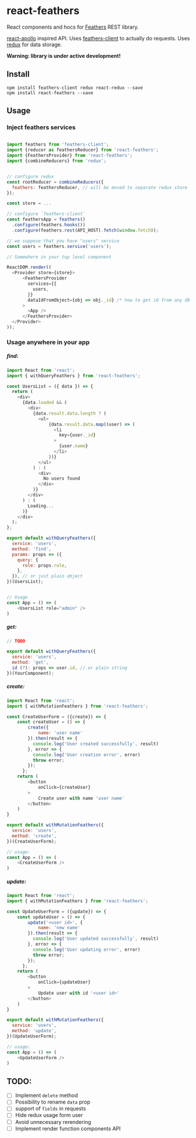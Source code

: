 # react-feathers
React components and hocs for [Feathers](https://feathersjs.com) REST library. 

[react-apollo](https://github.com/apollographql/react-apollo) inspired API.
Uses [feathers-client](https://github.com/feathersjs/client) to actually do requests.
Uses [redux](https://redux.js.org/) for data storage.

**Warning: library is under active development!**

## Install
```
npm install feathers-client redux react-redux --save
npm install react-feathers --save
```

## Usage
### Inject feathers services
```javascript

import feathers from 'feathers-client';
import {reducer as feathersReducer} from 'react-feathers';
import {FeathersProvider} from 'react-feathers';
import {combineReducers} from 'redux';


// configure redux
const rootReducer = combineReducers({
  feathers: feathersReducer, // will be moved to separate redux store
});

const store = ...

// configure `feathers-client`
const feathersApp = feathers()
  .configure(feathers.hooks())
  .configure(feathers.rest(API_HOST).fetch(window.fetch));

// we suppose that you have "users" service
const users = feathers.service('users');  

// Somewhere in your top level component

ReactDOM.render((
  <Provider store={store}>
      <FeathersProvider
        services={{
          users,
        }}
        dataIdFromObject={obj => obj._id} /* how to get id from any db object */
      >
        <App />
      </FeathersProvider>
  </Provider>
));
```

### Usage anywhere in your app

##### find:

```javascript
import React from 'react';
import { withQueryFeathers } from 'react-feathers';

const UsersList = ({ data }) => {
  return (
    <div>
      {data.loaded && (
        <div>
          {data.result.data.length ? (
            <ul>
                {data.result.data.map((user) => (
                  <li
                    key={user._id}
                  >
                    {user.name}
                  </li>
                ))}
            </ul>
          ) : (
            <div>
              No users found
            </div>
          )}
        </div>
      ) : (
        Loading...
      )}
    </div>
  );
};

export default withQueryFeathers({
  service: 'users',
  method: 'find',
  params: props => ({
    query: {
      role: props.role,
    },
  }), // or just plain object 
})(UsersList);


// Usage
const App = () => (
    <UsersList role="admin" />
)
```

##### get:

```javascript
// TODO

export default withQueryFeathers({
  service: 'users',
  method: 'get',
  id (?): props => user.id, // or plain string
})(YourComponent);
```
##### create:

```javascript
import React from 'react';
import { withMutationFeathers } from 'react-feathers';

const CreateUserForm = ({create}) => {
    const createUser = () => {
        create({
            name: 'user name'
        }).then(result => {
          console.log('User created successfully', result)
        }, error => {
          console.log('User creation error', error)
          throw error;
        });
      };
    return (
        <button
            onClick={createUser}
        >
            Create user with name 'user name'
        </button>
    )
}

export default withMutationFeathers({
  service: 'users',
  method: 'create',
})(CreateUserForm);

// usage:
const App = () => (
    <CreateUserForm />
)

```

##### update:

```javascript
import React from 'react';
import { withMutationFeathers } from 'react-feathers';

const UpdateUserForm = ({update}) => {
    const updateUser = () => {
        update('<user id>', {
            name: 'new name'
        }).then(result => {
          console.log('User updated successfully', result)
        }, error => {
          console.log('User updating error', error)
          throw error;
        });
      };
    return (
        <button
            onClick={updateUser}
        >
            Update user with id '<user id>'
        </button>
    )
}

export default withMutationFeathers({
  service: 'users',
  method: 'update',
})(UpdateUserForm);

// usage:
const App = () => (
    <UpdateUserForm />
)
```

## TODO:
 - [ ] Implement `delete` method
 - [ ] Possibility to rename `data` prop
 - [ ] support of `fields` in requests
 - [ ] Hide redux usage form user
 - [ ] Avoid unnecessary rerendering
 - [ ] Implement render function components API
